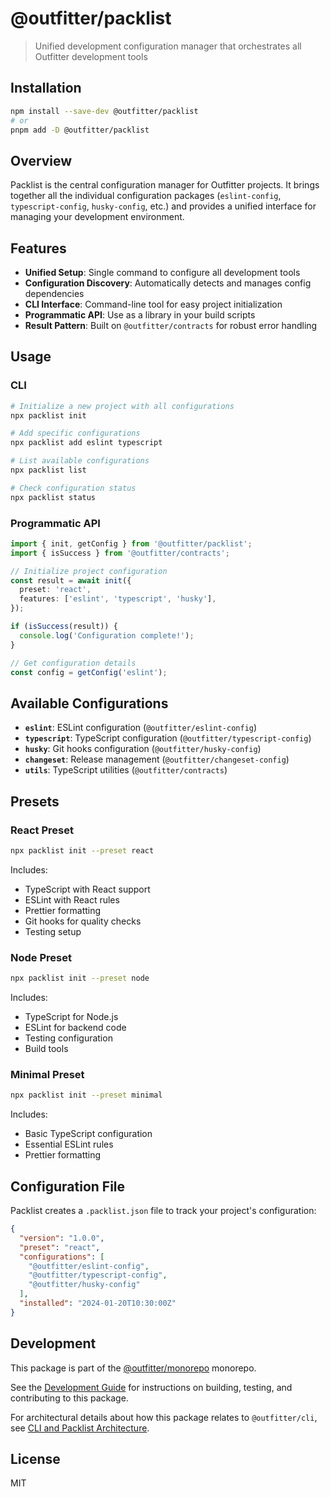 # @outfitter/packlist

> Unified development configuration manager that orchestrates all Outfitter
> development tools

## Installation

```bash
npm install --save-dev @outfitter/packlist
# or
pnpm add -D @outfitter/packlist
```

## Overview

Packlist is the central configuration manager for Outfitter projects. It brings
together all the individual configuration packages (`eslint-config`,
`typescript-config`, `husky-config`, etc.) and provides a unified interface for
managing your development environment.

## Features

- **Unified Setup**: Single command to configure all development tools
- **Configuration Discovery**: Automatically detects and manages config
  dependencies
- **CLI Interface**: Command-line tool for easy project initialization
- **Programmatic API**: Use as a library in your build scripts
- **Result Pattern**: Built on `@outfitter/contracts` for robust error handling

## Usage

### CLI

```bash
# Initialize a new project with all configurations
npx packlist init

# Add specific configurations
npx packlist add eslint typescript

# List available configurations
npx packlist list

# Check configuration status
npx packlist status
```

### Programmatic API

```typescript
import { init, getConfig } from '@outfitter/packlist';
import { isSuccess } from '@outfitter/contracts';

// Initialize project configuration
const result = await init({
  preset: 'react',
  features: ['eslint', 'typescript', 'husky'],
});

if (isSuccess(result)) {
  console.log('Configuration complete!');
}

// Get configuration details
const config = getConfig('eslint');
```

## Available Configurations

- **`eslint`**: ESLint configuration (`@outfitter/eslint-config`)
- **`typescript`**: TypeScript configuration (`@outfitter/typescript-config`)
- **`husky`**: Git hooks configuration (`@outfitter/husky-config`)
- **`changeset`**: Release management (`@outfitter/changeset-config`)
- **`utils`**: TypeScript utilities (`@outfitter/contracts`)

## Presets

### React Preset

```bash
npx packlist init --preset react
```

Includes:

- TypeScript with React support
- ESLint with React rules
- Prettier formatting
- Git hooks for quality checks
- Testing setup

### Node Preset

```bash
npx packlist init --preset node
```

Includes:

- TypeScript for Node.js
- ESLint for backend code
- Testing configuration
- Build tools

### Minimal Preset

```bash
npx packlist init --preset minimal
```

Includes:

- Basic TypeScript configuration
- Essential ESLint rules
- Prettier formatting

## Configuration File

Packlist creates a `.packlist.json` file to track your project's configuration:

```json
{
  "version": "1.0.0",
  "preset": "react",
  "configurations": [
    "@outfitter/eslint-config",
    "@outfitter/typescript-config",
    "@outfitter/husky-config"
  ],
  "installed": "2024-01-20T10:30:00Z"
}
```

## Development

This package is part of the
[@outfitter/monorepo](https://github.com/outfitter-dev/monorepo) monorepo.

See the [Development Guide](../../docs/contributing/development.md) for
instructions on building, testing, and contributing to this package.

For architectural details about how this package relates to `@outfitter/cli`,
see
[CLI and Packlist Architecture](../../docs/architecture/cli-and-packlist.md).

## License

MIT
